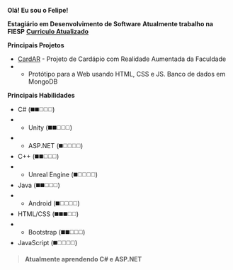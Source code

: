 **Olá! Eu sou o Felipe!**

**Estagiário em Desenvolvimento de Software**
**Atualmente trabalho na FIESP**
**[Curriculo Atualizado](https://curriculum.hifeeeh.com/ "Curriculo Atualizado")**

**Principais Projetos**
+ [CardAR](https://github.com/cardapioAR/cardAR-web "CardAR") - Projeto de Cardápio com Realidade Aumentada da Faculdade
+ + Protótipo para a Web usando HTML, CSS e JS. Banco de dados em MongoDB

**Principais Habilidades**
+ C# (◼️◼️◻️◻️◻️)
+ + Unity (◼️◼️◻️◻️◻️)
+ + ASP.NET (◼️◻️◻️◻️◻️)
+ C++ (◼️◼️◻️◻️◻️)
+ + Unreal Engine (◼️◻️◻️◻️◻️)
+ Java (◼️◼️◻️◻️◻️)
+ + Android (◼️◻️◻️◻️◻️)
+ HTML/CSS (◼️◼️◼️◻️◻️)
+ + Bootstrap (◼️◼️◻️◻️◻️)
+ JavaScript (◼️◻️◻️◻️◻️)

> **Atualmente aprendendo C# e ASP.NET**
